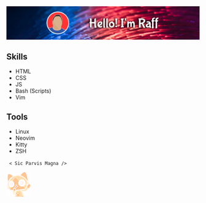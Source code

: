 <img src="gh_banner.png" />

## Skills

- HTML
- CSS
- JS
- Bash (Scripts)
- Vim

## Tools
- Linux
- Neovim
- Kitty
- ZSH

<code> < Sic Parvis Magna /> </code>

<img src='felyne.png' alt='Hi-nya' />
